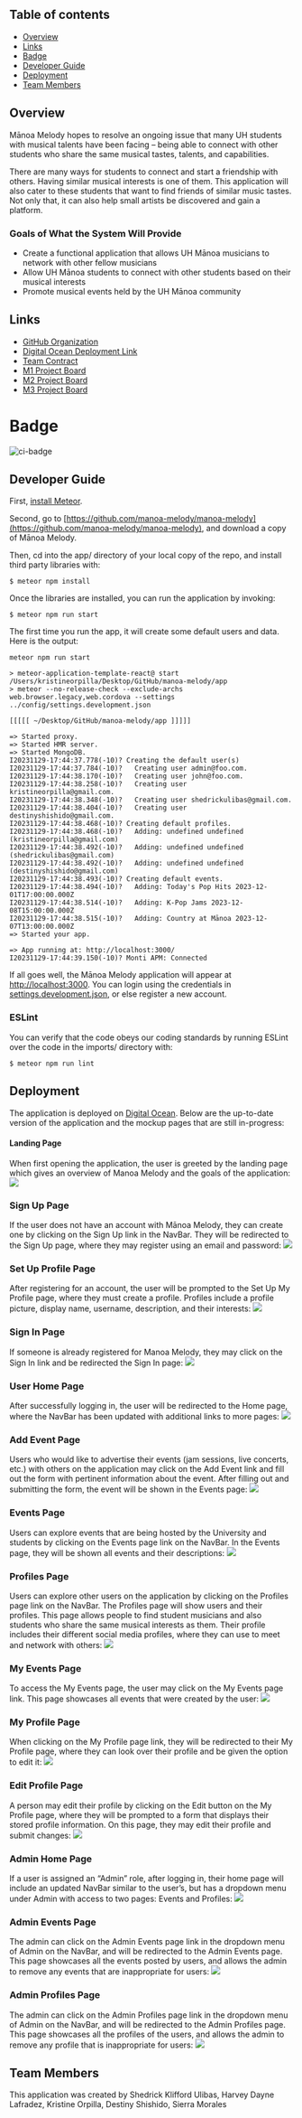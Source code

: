 ## Table of contents

* [Overview](#overview)
* [Links](#links)
* [Badge](#badge)
* [Developer Guide](#developer-guide)
* [Deployment](#deployment)
* [Team Members](#team-members)

## Overview
Mānoa Melody hopes to resolve an ongoing issue that many UH students with musical talents have been facing – being able to connect with other students who share the same musical tastes, talents, and capabilities. 

There are many ways for students to connect and start a friendship with others. Having similar musical interests is one of them. This application will also cater to these students that want to find friends of similar music tastes. Not only that, it can also help small artists be discovered and gain a platform. 

### Goals of What the System Will Provide
* Create a functional application that allows UH Mānoa musicians to network with other fellow musicians
* Allow UH Mānoa students to connect with other students based on their musical interests
* Promote musical events held by the UH Mānoa community

## Links
* [GitHub Organization](https://github.com/manoa-melody)
* [Digital Ocean Deployment Link](https://manoa-melody.site)
* [Team Contract](https://docs.google.com/document/d/1GudA4xZf2mPfy_P2KJ5WNL01QBL8tX7OjxNeBdaGfr0/edit?usp=sharing)
* [M1 Project Board](https://github.com/orgs/manoa-melody/projects/1)
* [M2 Project Board](https://github.com/orgs/manoa-melody/projects/2)
* [M3 Project Board](https://github.com/orgs/manoa-melody/projects/3/views/1)

# Badge
![ci-badge](https://github.com/manoa-melody/manoa-melody/workflows/ci-manoa-melody/badge.svg)

## Developer Guide

First, [install Meteor](https://www.meteor.com/install).

Second, go to [https://github.com/manoa-melody/manoa-melody](https://github.com/manoa-melody/manoa-melody), and download a copy of Mānoa Melody.

Then, cd into the app/ directory of your local copy of the repo, and install third party libraries with:

```
$ meteor npm install
```

Once the libraries are installed, you can run the application by invoking:

```
$ meteor npm run start
```

The first time you run the app, it will create some default users and data. Here is the output:

```
meteor npm run start

> meteor-application-template-react@ start /Users/kristineorpilla/Desktop/GitHub/manoa-melody/app
> meteor --no-release-check --exclude-archs web.browser.legacy,web.cordova --settings ../config/settings.development.json

[[[[[ ~/Desktop/GitHub/manoa-melody/app ]]]]] 

=> Started proxy.                             
=> Started HMR server.                        
=> Started MongoDB.                           
I20231129-17:44:37.778(-10)? Creating the default user(s)
I20231129-17:44:37.784(-10)?   Creating user admin@foo.com.
I20231129-17:44:38.170(-10)?   Creating user john@foo.com.
I20231129-17:44:38.258(-10)?   Creating user kristineorpilla@gmail.com.
I20231129-17:44:38.348(-10)?   Creating user shedrickulibas@gmail.com.
I20231129-17:44:38.404(-10)?   Creating user destinyshishido@gmail.com.
I20231129-17:44:38.468(-10)? Creating default profiles.
I20231129-17:44:38.468(-10)?   Adding: undefined undefined (kristineorpilla@gmail.com)
I20231129-17:44:38.492(-10)?   Adding: undefined undefined (shedrickulibas@gmail.com)
I20231129-17:44:38.492(-10)?   Adding: undefined undefined (destinyshishido@gmail.com)
I20231129-17:44:38.493(-10)? Creating default events.
I20231129-17:44:38.494(-10)?   Adding: Today's Pop Hits 2023-12-01T17:00:00.000Z
I20231129-17:44:38.514(-10)?   Adding: K-Pop Jams 2023-12-08T15:00:00.000Z
I20231129-17:44:38.515(-10)?   Adding: Country at Mānoa 2023-12-07T13:00:00.000Z
=> Started your app.

=> App running at: http://localhost:3000/
I20231129-17:44:39.150(-10)? Monti APM: Connected
```

If all goes well, the Mānoa Melody application will appear at [http://localhost:3000](http://localhost:3000).  You can login using the credentials in [settings.development.json](https://github.com/manoa-melody/manoa-melody/blob/main/config/settings.development.json), or else register a new account.

### ESLint

You can verify that the code obeys our coding standards by running ESLint over the code in the imports/ directory with:

```
$ meteor npm run lint
```


## Deployment
The application is deployed on [Digital Ocean](https://manoa-melody.site). Below are the up-to-date version of the application and the mockup pages that are still in-progress:

#### Landing Page
When first opening the application, the user is greeted by the landing page which gives an overview of Manoa Melody and the goals of the application:
<img src="doc/m2/landing-page.png">

### Sign Up Page
If the user does not have an account with Mānoa Melody, they can create one by clicking on the Sign Up link in the NavBar. They will be redirected to the Sign Up page, where they may register using an email and password:
<img src="doc/m1/sign-up-page.png">

### Set Up Profile Page
After registering for an account, the user will be prompted to the Set Up My Profile page, where they must create a profile. Profiles include a profile picture, display name, username, description, and their interests:
<img src="doc/m1/set-up-profile-page.png">

### Sign In Page
If someone is already registered for Manoa Melody, they may click on the Sign In link and be redirected the Sign In page:
<img src="doc/m1/sign-in-page.png">

### User Home Page
After successfully logging in, the user will be redirected to the Home page, where the NavBar has been updated with additional links to more pages:
<img src="doc/m2/user-home-page.png">

### Add Event Page
Users who would like to advertise their events (jam sessions, live concerts, etc.) with others on the application may click on the Add Event link and fill out the form with pertinent information about the event. After filling out and submitting the form, the event will be shown in the Events page:
<img src="doc/m2/add-event-page.png">

### Events Page
Users can explore events that are being hosted by the University and students by clicking on the Events page link on the NavBar.  In the Events page, they will be shown all events and their descriptions:
<img src="doc/m2/events-page.png">

### Profiles Page
Users can explore other users on the application by clicking on the Profiles page link on the NavBar. The Profiles page will show users and their profiles. This page allows people to find student musicians and also students who share the same musical interests as them. Their profile includes their different social media profiles, where they can use to meet and network with others:
<img src="doc/m2/profiles-page.png">

### My Events Page
To access the My Events page, the user may click on the My Events page link. This page showcases all events that were created by the user:
<img src="doc/m2/my-events-page.png">

### My Profile Page
When clicking on the My Profile page link, they will be redirected to their My Profile page, where they can look over their profile and be given the option to edit it:
<img src="doc/m2/my-profile-page.png">

### Edit Profile Page
A person may edit their profile by clicking on the Edit button on the My Profile page, where they will be prompted to a form that displays their stored profile information. On this page, they may edit their profile and submit changes:
<img src="doc/mockup/edit-profile-page.png">

### Admin Home Page
If a user is assigned an “Admin” role, after logging in, their home page will include an updated NavBar similar to the user’s, but has a dropdown menu under Admin with access to two pages: Events and Profiles:
<img src="doc/m2/admin-home-page.png">

### Admin Events Page
The admin can click on the Admin Events page link in the dropdown menu of Admin on the NavBar, and will be redirected to the Admin Events page. This page showcases all the events posted by users, and allows the admin to remove any events that are inappropriate for users:
<img src="doc/mockup/admin-events-page.png">

### Admin Profiles Page
The admin can click on the Admin Profiles page link in the dropdown menu of Admin on the NavBar, and will be redirected to the Admin Profiles page. This page showcases all the profiles of the users, and allows the admin to remove any profile that is inappropriate for users:
<img src="doc/mockup/admin-profiles-page.png">

## Team Members
This application was created by Shedrick Klifford Ulibas, Harvey Dayne Lafradez, Kristine Orpilla, Destiny Shishido, Sierra Morales
